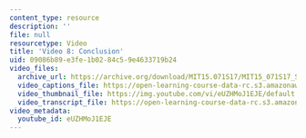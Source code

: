 ```yaml
---
content_type: resource
description: ''
file: null
resourcetype: Video
title: 'Video 8: Conclusion'
uid: 09086b89-e3fe-1b02-84c5-9e4633719b24
video_files:
  archive_url: https://archive.org/download/MIT15.071S17/MIT15_071S17_Session_5.2.14_300k.mp4
  video_captions_file: https://open-learning-course-data-rc.s3.amazonaws.com/15-071-the-analytics-edge-spring-2017/b0c56b6227d35a71bb200c59d3cef0f0_eUZHMoJ1EJE.vtt
  video_thumbnail_file: https://img.youtube.com/vi/eUZHMoJ1EJE/default.jpg
  video_transcript_file: https://open-learning-course-data-rc.s3.amazonaws.com/15-071-the-analytics-edge-spring-2017/a5f13f1c32719ce7c80e8c575e4e4a3a_eUZHMoJ1EJE.pdf
video_metadata:
  youtube_id: eUZHMoJ1EJE
---
```


